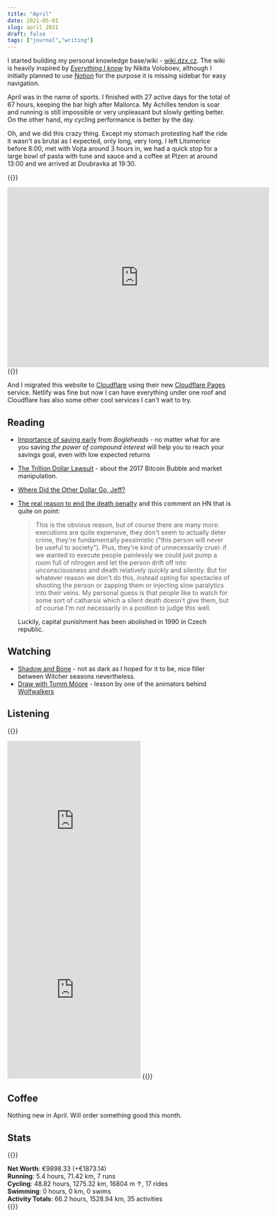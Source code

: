 ```yaml
---
title: "April"
date: 2021-05-01
slug: april_2021
draft: false
tags: ["journal","writing"]
---
```


I started building my personal knowledge base/wiki - [wiki.dzx.cz](https://wiki.dzx.cz/).
The wiki is heavily inspired by [_Everything I know_](https://wiki.nikitavoloboev.xyz/) by Nikita Voloboev,
although I initially planned to use [Notion](https://www.notion.so/) for the purpose
it is missing sidebar for easy navigation.

April was in the name of sports. I finished with 27 active days for the total
of 67 hours, keeping the bar high after Mallorca. My Achilles tendon is soar
and running is still impossible or very unpleasant but slowly getting better.
On the other hand, my cycling performance is better by the day.

Oh, and we did this crazy thing.
Except my stomach protesting half the ride it wasn't as brutal as I expected, only long, very long.
I left Litomerice before 8:00, met with Vojta around 3 hours in, we had a quick stop for
a large bowl of pasta with tune and sauce and a coffee at Plzen at around 13:00
and we arrived at Doubravka at 19:30.

{{<rawhtml>}}
<iframe height='405' width='590' frameborder='0' allowtransparency='true' scrolling='no' src='https://www.strava.com/activities/5173474635/embed/3f1ccfa1e7b96fdae87113254f1c9ee974477aac'></iframe>
{{</rawhtml>}}

And I migrated this website to [Cloudflare](https://www.cloudflare.com/) using their
new [Cloudflare Pages](https://pages.cloudflare.com/) service. Netlify was fine but
now I can have everything under one roof and Cloudflare has also some other cool
services I can't wait to try.

## Reading

- [Importance of saving early](https://www.bogleheads.org/wiki/Importance_of_saving_early) from _Bogleheads_ -
  no matter what for are you saving _the power of compound interest_ will help you to reach your savings goal, even with low expected returns
- [The Trillion Dollar Lawsuit](https://alexdanco.com/2019/11/07/the-trillion-dollar-lawsuit/) -
  about the 2017 Bitcoin Bubble and market manipulation.
- [Where Did the Other Dollar Go, Jeff?](https://blog.cloudandtree.com/2021/04/the-other-dollar/)
- [The real reason to end the death penalty](http://paulgraham.com/real.html) and this
  comment on HN that is quite on point:

  > This is the obvious reason, but of course there are many more: executions are quite expensive, they don't seem to actually deter crime, they're fundamentally pessimistic ("this person will never be useful to society"). Plus, they're kind of unnecessarily cruel: if we wanted to execute people painlessly we could just pump a room full of nitrogen and let the person drift off into unconsciousness and death relatively quickly and silently. But for whatever reason we don't do this, instead opting for spectacles of shooting the person or zapping them or injecting slow paralytics into their veins. My personal guess is that people like to watch for some sort of catharsis which a silent death doesn't give them, but of course I'm not necessarily in a position to judge this well.

  Luckily, capital punishment has been abolished in 1990 in Czech republic.

## Watching

- [Shadow and Bone](https://en.wikipedia.org/wiki/Shadow_and_Bone_(TV_series)) - not as dark as I hoped for it to be, nice filler between Witcher seasons nevertheless.
- [Draw with Tomm Moore](https://www.youtube.com/watch?v=Xqq89MeZi30) - lesson by one of the animators behind [Wolfwalkers](https://en.wikipedia.org/wiki/Wolfwalkers)

## Listening

{{<rawhtml>}}
<iframe src="https://open.spotify.com/embed/track/4FJBJ8VMTnCjwyshRQNB8t" width="300" height="380" frameborder="0" allowtransparency="true" allow="encrypted-media"></iframe>
<iframe src="https://open.spotify.com/embed/track/1fC0uGs48Sb7GLioUe0tN4" width="300" height="380" frameborder="0" allowtransparency="true" allow="encrypted-media"></iframe>
{{</rawhtml>}}

## Coffee

Nothing new in April. Will order something good this month.

## Stats

{{<rawhtml>}}
<div><b>Net Worth</b>: €9898.33 (<span class="green">+€1873.14</span>)</div>
<div><b>Running</b>:
  5.4 hours, 71.42 km, 7 runs
</div>
<div><b>Cycling</b>:
  48.82 hours, 1275.32 km, 16804 m ↑, 17 rides
</div>
<div><b>Swimming</b>:
  0 hours, 0 km, 0 swims
</div>
<div><b>Activity Totals</b>:
  66.2 hours, 1528.94 km, 35 activities
</div>
{{</rawhtml>}}

